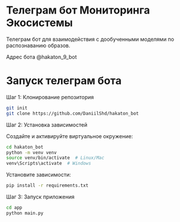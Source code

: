 # Телеграм бот Мониторинга Экосистемы
Телеграм бот для взаимодействия с дообученными моделями по распознаванию образов. 

Адрес бота 
@hakaton_9_bot

# Запуск телеграм бота
Шаг 1: Клонирование репозитория

```sh
git init
git clone https://github.com/DaniilShd/hakaton_bot
```
Шаг 2: Установка зависимостей

Создайте и активируйте виртуальное окружение:
```sh
cd hakaton_bot
python -m venv venv
source venv/bin/activate  # Linux/Mac
venv\Scripts\activate  # Windows
```

Установите зависимости:

```sh
pip install -r requirements.txt
```

Шаг 3: Запуск приложения

```sh
cd app
python main.py
```
